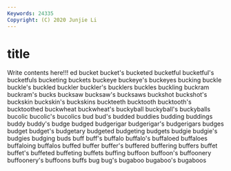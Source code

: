 ```yaml
---
Keywords: 24335
Copyright: (C) 2020 Junjie Li
---
```


# title

Write contents here!!!
ed 
bucket 
bucket's 
bucketed 
bucketful 
bucketful's 
bucketfuls 
bucketing 
buckets
buckeye 
buckeye's 
buckeyes 
bucking 
buckle 
buckle's 
buckled 
buckler 
buckler's 
bucklers
buckles 
buckling 
buckram 
buckram's 
bucks 
bucksaw 
bucksaw's 
bucksaws 
buckshot 
buckshot's
buckskin 
buckskin's 
buckskins 
buckteeth 
bucktooth 
bucktooth's 
bucktoothed 
buckwheat 
buckwheat's 
buckyball
buckyball's 
buckyballs 
bucolic 
bucolic's 
bucolics 
bud 
bud's 
budded 
buddies 
budding
buddings 
buddy 
buddy's 
budge 
budged 
budgerigar 
budgerigar's 
budgerigars 
budges 
budget
budget's 
budgetary 
budgeted 
budgeting 
budgets 
budgie 
budgie's 
budgies 
budging 
buds
buff 
buff's 
buffalo 
buffalo's 
buffaloed 
buffaloes 
buffaloing 
buffalos 
buffed 
buffer
buffer's 
buffered 
buffering 
buffers 
buffet 
buffet's 
buffeted 
buffeting 
buffets 
buffing
buffoon 
buffoon's 
buffoonery 
buffoonery's 
buffoons 
buffs 
bug 
bug's 
bugaboo 
bugaboo's
bugaboos 
